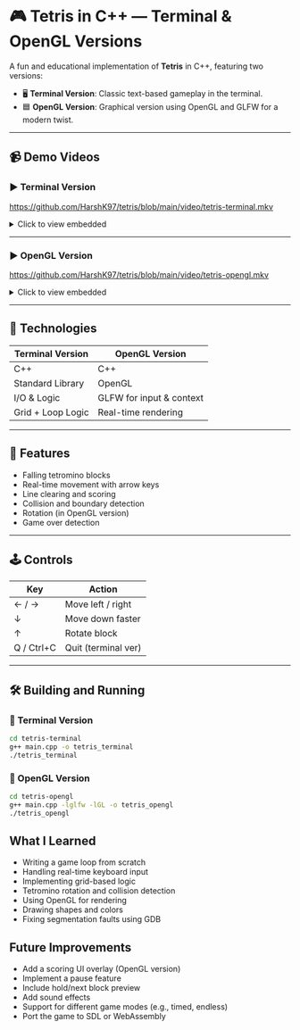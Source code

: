 # 🎮 Tetris in C++ — Terminal & OpenGL Versions

A fun and educational implementation of **Tetris** in C++, featuring two versions:

- 🖥️ **Terminal Version**: Classic text-based gameplay in the terminal.
- 🟦 **OpenGL Version**: Graphical version using OpenGL and GLFW for a modern twist.

---

## 📹 Demo Videos

### ▶️ Terminal Version

https://github.com/HarshK97/tetris/blob/main/video/tetris-terminal.mkv

<details>
  <summary>Click to view embedded</summary>

<video src="video/tetris-terminal.mkv" controls width="600"></video>

</details>

---

### ▶️ OpenGL Version

https://github.com/HarshK97/tetris/blob/main/video/tetris-opengl.mkv

<details>
  <summary>Click to view embedded</summary>

<video src="video/tetris-opengl.mkv" controls width="600"></video>

</details>

---

## 🧰 Technologies

| Terminal Version  | OpenGL Version           |
| ----------------- | ------------------------ |
| C++               | C++                      |
| Standard Library  | OpenGL                   |
| I/O & Logic       | GLFW for input & context |
| Grid + Loop Logic | Real-time rendering      |

---

## 🎯 Features

- Falling tetromino blocks
- Real-time movement with arrow keys
- Line clearing and scoring
- Collision and boundary detection
- Rotation (in OpenGL version)
- Game over detection

---

## 🕹 Controls

| Key        | Action              |
| ---------- | ------------------- |
| ← / →      | Move left / right   |
| ↓          | Move down faster    |
| ↑          | Rotate block        |
| Q / Ctrl+C | Quit (terminal ver) |

---

## 🛠️ Building and Running

### 🔹 Terminal Version

```bash
cd tetris-terminal
g++ main.cpp -o tetris_terminal
./tetris_terminal
```

### 🔹 OpenGL Version

```bash
cd tetris-opengl
g++ main.cpp -lglfw -lGL -o tetris_opengl
./tetris_opengl
```

## What I Learned

- Writing a game loop from scratch
- Handling real-time keyboard input
- Implementing grid-based logic
- Tetromino rotation and collision detection
- Using OpenGL for rendering
- Drawing shapes and colors
- Fixing segmentation faults using GDB

## Future Improvements

- Add a scoring UI overlay (OpenGL version)
- Implement a pause feature
- Include hold/next block preview
- Add sound effects
- Support for different game modes (e.g., timed, endless)
- Port the game to SDL or WebAssembly
